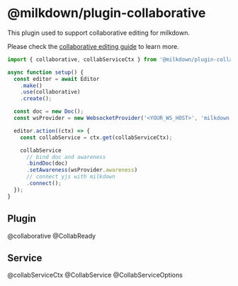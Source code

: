 # @milkdown/plugin-collaborative

This plugin used to support collaborative editing for milkdown.

Please check the [collaborative editing guide](/collaborative-editing) to learn more.

```typescript
import { collaborative, collabServiceCtx } from '@milkdown/plugin-collaborative';

async function setup() {
  const editor = await Editor
    .make()
    .use(collaborative)
    .create();

  const doc = new Doc();
  const wsProvider = new WebsocketProvider('<YOUR_WS_HOST>', 'milkdown', doc);

  editor.action((ctx) => {
    const collabService = ctx.get(collabServiceCtx);

    collabService
      // bind doc and awareness
      .bindDoc(doc)
      .setAwareness(wsProvider.awareness)
      // connect yjs with milkdown
      .connect();
  });
}
```

## Plugin

@collaborative
@CollabReady

## Service

@collabServiceCtx
@CollabService
@CollabServiceOptions
